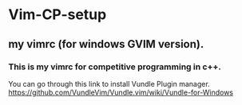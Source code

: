 # Vim-CP-setup
## my vimrc (for windows GVIM version).

### This is my vimrc for competitive programming in c++.

You can go through this link to install Vundle Plugin manager.
https://github.com/VundleVim/Vundle.vim/wiki/Vundle-for-Windows
